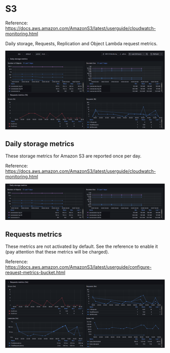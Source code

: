 # S3

Reference: https://docs.aws.amazon.com/AmazonS3/latest/userguide/cloudwatch-monitoring.html

Daily storage, Requests, Replication and Object Lambda request metrics.

![Header](./1_Header.png)

## Daily storage metrics
These storage metrics for Amazon S3 are reported once per day.

Reference: https://docs.aws.amazon.com/AmazonS3/latest/userguide/cloudwatch-monitoring.html

![Daily storage metrics](./2_Daily_storage_metrics.png)

## Requests metrics
These metrics are not activated by default. See the reference to enable it (pay attention that these metrics will be charged).

Reference: https://docs.aws.amazon.com/AmazonS3/latest/userguide/configure-request-metrics-bucket.html

![Request metrics](./3_Requests_metrics.png)

